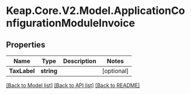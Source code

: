 # Keap.Core.V2.Model.ApplicationConfigurationModuleInvoice

## Properties

Name | Type | Description | Notes
------------ | ------------- | ------------- | -------------
**TaxLabel** | **string** |  | [optional] 

[[Back to Model list]](../README.md#documentation-for-models) [[Back to API list]](../README.md#documentation-for-api-endpoints) [[Back to README]](../README.md)

